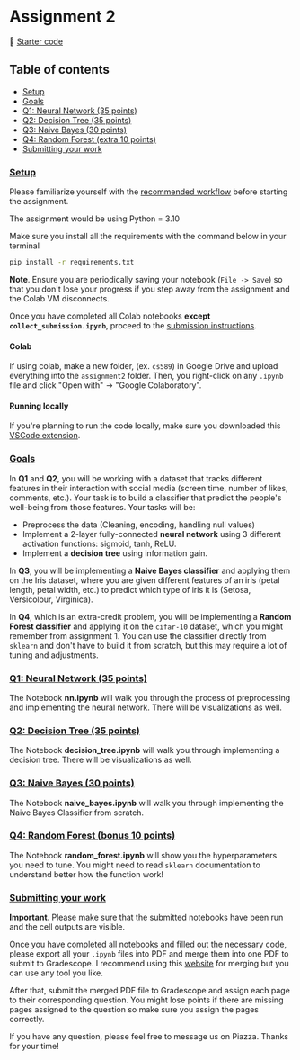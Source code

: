 # Assignment 2
📁 [Starter code](/pages/assignments/lib/assignment2.zip)

## Table of contents
- [Setup](#setup)
- [Goals](#goals)
- [Q1: Neural Network (35 points)](#q1-neural-network-35-points)
- [Q2: Decision Tree (35 points)](#q2-decision-tree-35-points)
- [Q3: Naive Bayes (30 points)](#q3-naive-bayes-35-points)
- [Q4: Random Forest (extra 10 points)](#q4-random-forest-bonus-10-points)
- [Submitting your work](#submitting-your-work)


### [Setup](#setup)

Please familiarize yourself with the [recommended workflow](/pages/notes/doc/setup-instructions.html) before starting the assignment. 

The assignment would be using Python = 3.10

Make sure you install all the requirements with the command below in your terminal

```bash
pip install -r requirements.txt
```

**Note**. Ensure you are periodically saving your notebook (`File -> Save`) so that you don't lose your progress if you step away from the assignment and the Colab VM disconnects.

Once you have completed all Colab notebooks **except `collect_submission.ipynb`**, proceed to the [submission instructions](#submitting-your-work).

#### Colab

If using colab, make a new folder, (ex. `cs589`) in Google Drive and upload everything into the `assignment2` folder. Then, you right-click on any `.ipynb` file and click "Open with" → "Google Colaboratory".

#### Running locally

If you're planning to run the code locally, make sure you downloaded this [VSCode extension](https://marketplace.visualstudio.com/items?itemName=ms-toolsai.jupyter). 

### [Goals](#goals)

In **Q1** and **Q2**, you will be working with a dataset that tracks different features in their interaction with social media (screen time, number of likes, comments, etc.). Your task is to build a classifier that predict the people's well-being from those features. Your tasks will be:
- Preprocess the data (Cleaning, encoding, handling null values)
- Implement a 2-layer fully-connected **neural network** using 3 different activation functions: sigmoid, tanh, ReLU.
- Implement a **decision tree** using information gain.

In **Q3**, you will be implementing a **Naive Bayes classifier** and applying them on the Iris dataset, where you are given different features of an iris (petal length, petal width, etc.) to predict which type of iris it is (Setosa, Versicolour, Virginica).

In **Q4**, which is an extra-credit problem, you will be implementing a **Random Forest classifier** and applying it on the `cifar-10` dataset, which you might remember from assignment 1. You can use the classifier directly from `sklearn` and don't have to build it from scratch, but this may require a lot of tuning and adjustments.

### [Q1: Neural Network (35 points)](#q1-neural-network-35-points)

The Notebook **nn.ipynb** will walk you through the process of preprocessing and implementing the neural network. There will be visualizations as well.

### [Q2: Decision Tree (35 points)](#q2-decision-tree-35-points)

The Notebook **decision_tree.ipynb** will walk you through implementing a decision tree. There will be visualizations as well.

### [Q3: Naive Bayes (30 points)](#q3-naive-bayes-35-points)

The Notebook **naive_bayes.ipynb** will walk you through implementing the Naive Bayes Classifier from scratch.

### [Q4: Random Forest (bonus 10 points)](#q4-random-forest-bonus-10-points)

The Notebook **random_forest.ipynb** will show you the hyperparameters you need to tune. You might need to read `sklearn` documentation to understand better how the function work!

### [Submitting your work](#submitting-your-work)

**Important**. Please make sure that the submitted notebooks have been run and the cell outputs are visible.

Once you have completed all notebooks and filled out the necessary code, please export all your `.ipynb` files into PDF and merge them into one PDF to submit to Gradescope. I recommend using this [website](https://tools.pdf24.org/en/merge-pdf) for merging but you can use any tool you like.

After that, submit the merged PDF file to Gradescope and assign each page to their corresponding question. You might lose points if there are missing pages assigned to the question so make sure you assign the pages correctly.

If you have any question, please feel free to message us on Piazza. Thanks for your time!